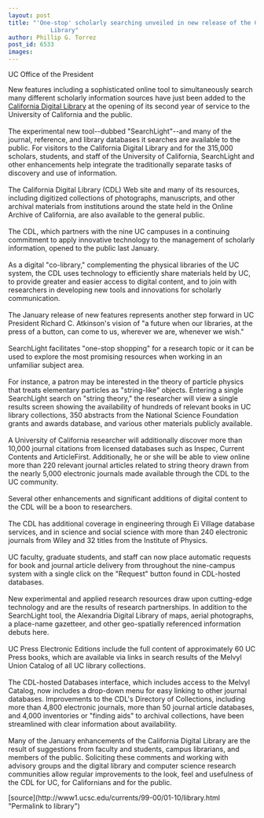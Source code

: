 ```yaml
---
layout: post
title: "'One-stop' scholarly searching unveiled in new release of the California Digital
			Library"
author: Phillip G. Torrez
post_id: 6533
images:
---
```


<p>
  UC Office of the President
</p>
<p>
  New features including a sophisticated online tool to simultaneously search many different scholarly information sources have just been added to the <a href="http://www.cdlib.org/">California Digital Library</a> at the opening of its second year of service to the University of California and the public.<br>
  <br>
  The experimental new tool--dubbed "SearchLight"--and many of the journal, reference, and library databases it searches are available to the public. For visitors to the California Digital Library and for the 315,000 scholars, students, and staff of the University of California, SearchLight and other enhancements help integrate the traditionally separate tasks of discovery and use of information.<br>
  <br>
  The California Digital Library (CDL) Web site and many of its resources, including digitized collections of photographs, manuscripts, and other archival materials from institutions around the state held in the Online Archive of California, are also available to the general public.<br>
  <br>
  The CDL, which partners with the nine UC campuses in a continuing commitment to apply innovative technology to the management of scholarly information, opened to the public last January.<br>
  <br>
  As a digital "co-library," complementing the physical libraries of the UC system, the CDL uses technology to efficiently share materials held by UC, to provide greater and easier access to digital content, and to join with researchers in developing new tools and innovations for scholarly communication.<br>
  <br>
  The January release of new features represents another step forward in UC President Richard C. Atkinson's vision of "a future when our libraries, at the press of a button, can come to us, wherever we are, whenever we wish."<br>
  <br>
  SearchLight facilitates "one-stop shopping" for a research topic or it can be used to explore the most promising resources when working in an unfamiliar subject area.<br>
  <br>
  For instance, a patron may be interested in the theory of particle physics that treats elementary particles as "string-like" objects. Entering a single SearchLight search on "string theory," the researcher will view a single results screen showing the availability of hundreds of relevant books in UC library collections, 350 abstracts from the National Science Foundation grants and awards database, and various other materials publicly available.<br>
  <br>
  A University of California researcher will additionally discover more than 10,000 journal citations from licensed databases such as Inspec, Current Contents and ArticleFirst. Additionally, he or she will be able to view online more than 220 relevant journal articles related to string theory drawn from the nearly 5,000 electronic journals made available through the CDL to the UC community.<br>
  <br>
  Several other enhancements and significant additions of digital content to the CDL will be a boon to researchers.<br>
  <br>
  The CDL has additional coverage in engineering through Ei Village database services, and in science and social science with more than 240 electronic journals from Wiley and 32 titles from the Institute of Physics.<br>
  <br>
  UC faculty, graduate students, and staff can now place automatic requests for book and journal article delivery from throughout the nine-campus system with a single click on the "Request" button found in CDL-hosted databases.<br>
  <br>
  New experimental and applied research resources draw upon cutting-edge technology and are the results of research partnerships. In addition to the SearchLight tool, the Alexandria Digital Library of maps, aerial photographs, a place-name gazetteer, and other geo-spatially referenced information debuts here.<br>
  <br>
  UC Press Electronic Editions include the full content of approximately 60 UC Press books, which are available via links in search results of the Melvyl Union Catalog of all UC library collections.<br>
  <br>
  The CDL-hosted Databases interface, which includes access to the Melvyl Catalog, now includes a drop-down menu for easy linking to other journal databases. Improvements to the CDL's Directory of Collections, including more than 4,800 electronic journals, more than 50 journal article databases, and 4,000 inventories or "finding aids" to archival collections, have been streamlined with clear information about availability.<br>
  <br>
  Many of the January enhancements of the California Digital Library are the result of suggestions from faculty and students, campus librarians, and members of the public. Soliciting these comments and working with advisory groups and the digital library and computer science research communities allow regular improvements to the look, feel and usefulness of the CDL for UC, for Californians and for the public.
</p>
<p>

</p>
[source](http://www1.ucsc.edu/currents/99-00/01-10/library.html "Permalink to library")

